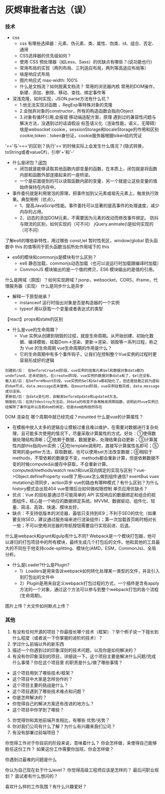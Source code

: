 # 灰烬审批者古达（误）

### 技术
- css
  - css 有哪些选择器：元素、伪元素、类、属性、伪类、id、组合、否定、通用
  - CSS选择器的优先级如何？
  - 使用 CSS 预处理器（如Less、Sass）的优缺点有哪些？(说功能也行)
  - 常用布局的实现（两列布局、三列适应布局，两列等高适应布局等）
  - 啥是响应式布局
  - 图片响应式 max-width: 100%
  - 什么是文档流？如何脱离文档流？
常用的浏览器内核
常用的DOM操作，新建、添加、删除、移动、查找、绑定事件等
- 深浅克隆，如何实现，JSON.parse方法有什么坑？
  - 1.他无法实现对函数 、RegExp等特殊对象的克隆
  - 2.会抛弃对象的constructor，所有的构造函数会指向Object
  - 3.对象有循环引用,会报错
移动端适配方案，原理
遇到过的兼容性问题与解决方法，没遇到过的话请假设
标签语义化（渲染性能，语义，无障碍）
啥是websocket
cookie，sessionStorage和localeStorage的作用和区别
cookie,token：token身份证，cookie服务器根据token给的凭证

'=='与'==='的区别？执行'=='的时候实际上会发生什么情况？(隐式转换，toString或者valueOf)，引申'+'和'-'
- 什么是闭包？[闭包](https://cloud.tencent.com/developer/article/1145419)
  - 闭包就是能够读取其他函数内部变量的函数，在本质上，闭包就是将函数内部和函数外部连接起来的一座桥梁。
  - 一个是前面提到的可以读取函数内部的变量，另一个就是让这些变量的值始终保持在内存中。
- 事件委托就是利用冒泡的原理，把事件加到父元素或祖先元素上，触发执行效果。典型用例（优点）。
  - 1、提高JavaScript性能。事件委托可以显著的提高事件的处理速度，减少内存的占用。
  - 2、动态的添加DOM元素，不需要因为元素的改动而修改事件绑定。
防抖与限流的区别，如何实现的（可不问）
jQuery.animate()是如何实现的（可不问）

了解es6的哪些新特性，用过哪些
const,let 暂时性死区，window/global
箭头函数中 this 的值等同于箭头函数当前所处作用域下的 this
- es6的模块和commonjs是模块有什么区别？
  - es6 静态加载，commonjs动态加载（也可以说运行时加载跟编译时加载）
  - CommonJS 模块输出的是一个值的拷贝，ES6 模块输出的是值的引用。

什么是跨域（原因）？如何实现跨域？jsonp，websocket，CORS，iframe，代理服务器（实现）
什么是同步什么是异步
- 解释一下原型继承？
  - instanceof 运行时指出对象是否是构造器的一个实例
  - typeof 用以获取一个变量或者表达式的类型

【react】props和state的区别
- 什么是vue的生命周期？
  - Vue 实例从创建到销毁的过程，就是生命周期。从开始创建、初始化数据、编译模板、挂载Dom→渲染、更新→渲染、销毁等一系列过程，称之为 Vue 的生命周期
vue生命周期的作用是什么？
  - 它的生命周期中有多个事件钩子，让我们在控制整个Vue实例的过程时更容易形成好的逻辑
```
创建前/后： 在beforeCreated阶段，vue实例的挂载元素$el和数据对象data都为undefined，还未初始化。在created阶段，vue实例的数据对象data有了，$el还没有。
载入前/后：在beforeMount阶段，vue实例的$el和data都初始化了，但还是挂载之前为虚拟的dom节点，data.message还未替换。在mounted阶段，vue实例挂载完成，data.message成功渲染。
更新前/后：当data变化时，会触发beforeUpdate和updated方法。
销毁前/后：在执行destroy方法后，对data的改变不会再触发周期函数，说明此时vue实例已经解除了事件监听以及和dom的绑定，但是dom结构依然存在
```
DOM 渲染在 哪个周期中就已经完成？mounted
什么是vue的计算属性？
  - 在模板中放入太多的逻辑会让模板过重且难以维护，在需要对数据进行复杂处理，且可能多次使用的情况下，尽量采取计算属性的方式。好处：①使得数据处理结构清晰；②依赖于数据，数据更新，处理结果自动更新；③计算属性内部this指向vm实例；④在template调用时，直接写计算属性名即可；⑤常用的是getter方法，获取数据，也可以使用set方法改变数据；⑥相较于methods，不管依赖的数据变不变，methods都会重新计算，但是依赖数据不变的时候computed从缓存中获取，不会重新计算。
computed/methods/watch
react和vue双向绑定的实现与区别？vue->Object.defineProperty
vue除了用vuex怎么做到组件通信? eventBus
vuex mutation必须同步，action异步
vue的路由有哪种模式？有什么区别？为什么history模式会出现404
vue管理后台如何做权限控制
单页应用优缺点？
  - 优点：Vue 的目标是通过尽可能简单的 API 实现响应的数据绑定和组合的视图组件，核心是一个响应的数据绑定系统。MVVM、数据驱动、组件化、轻量、简洁、高效、快速、模块友好。
  - 缺点：不支持低版本的浏览器，最低只支持到IE9；不利于SEO的优化（如果要支持SEO，建议通过服务端来进行渲染组件）；第一次加载首页耗时相对长一些；不可以使用浏览器的导航按钮需要自行实现前进、后退。

什么是webpack和grunt和gulp有什么不同? Webpack是一个模块打包器，他可以递归的打包项目中的所有模块，最终生成几个打包后的文件。他和其他的工具最大的不同在于他支持code-splitting、模块化(AMD，ESM，CommonJs)、全局分析。
- 什么是Loader?什么是Plugin?
  - 1）Loaders是用来告诉webpack如何转化处理某一类型的文件，并且引入到打包出的文件中
  - 2）Plugin是用来自定义webpack打包过程的方式，一个插件是含有apply方法的一个对象，通过这个方法可以参与到整个webpack打包的各个流程(生命周期)。

图片上传？大文件如何断点上传？

### 其他
1. 有没有任何开源的项目？你最擅长哪个技术（框架）？举个例子说一下擅长到什么程度（或者说一下你掌握的进阶的技术）？
2. 学过什么前端以外的新东西
3. 描述一个你遇到过的印象深刻的技术问题，以及你是如何解决的？
4. 有没有你印象深刻的项目，详细说一下。这个项目主要是解决什么问题/完成什么事情？你在这个项目里 的职责是什么/做了哪些事情？
  - 这个项目用到了哪些技术/框架？
  - 这个项目中大家是怎样协作的？
  - 这个项目主要的挑战是什么？
  - 这个项目遇到了哪些技术难点和问题？
  - 你是怎样解决的？
  - 你觉得自己的解决方案还有改进的地方么？
  - 这个项目中你学到了哪些？
5. 你觉得你和其他前端开发相比，有哪些 优势/劣势？
6. 你对我们公司有什么了解？为什么有兴趣来我们公司？
7. 有没有部署过前端项目？

你觉得工作对于你目前的阶段来说，意味着什么？
你会怎样做，来使得自己能够胜任这份工作？
如果这份工作需要你加班，你会怎样做？

你遇到过最难的问题是什么

你认为自己现在处于什么level？
你觉得高级工程师应该是怎样的？
最后问职业规划？
面试者有什么想问的？

喜欢什么样的工作氛围？有什么兴趣爱好？

